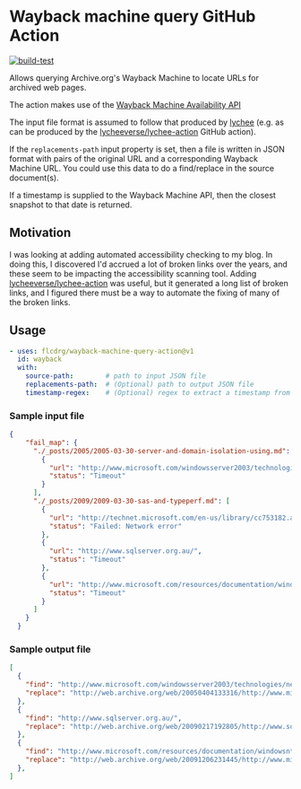 # Wayback machine query GitHub Action

[![build-test](https://github.com/flcdrg/wayback-machine-query-action/actions/workflows/test.yml/badge.svg)](https://github.com/flcdrg/wayback-machine-query-action/actions/workflows/test.yml)

Allows querying Archive.org's Wayback Machine to locate URLs for archived web pages.

The action makes use of the [Wayback Machine Availability API](https://archive.org/help/wayback_api.php)

The input file format is assumed to follow that produced by [lychee](https://github.com/lycheeverse/lychee) (e.g. as can be produced by the [lycheeverse/lychee-action](https://github.com/lycheeverse/lychee-action) GitHub action).

If the `replacements-path` input property is set, then a file is written in JSON format with pairs of the original URL and a corresponding Wayback Machine URL. You could use this data to do a find/replace in the source document(s).

If a timestamp is supplied to the Wayback Machine API, then the closest snapshot to that date is returned.

## Motivation

I was looking at adding automated accessibility checking to my blog. In doing this, I discovered I'd accrued a lot of broken links over the years, and these seem to be impacting the accessibility scanning tool.
Adding [lycheeverse/lychee-action](https://github.com/lycheeverse/lychee-action) was useful, but it generated a long list of broken links, and I figured there must be a way to automate the fixing of many of the broken links.

## Usage

```yaml
- uses: flcdrg/wayback-machine-query-action@v1
  id: wayback
  with:
    source-path:        # path to input JSON file
    replacements-path:  # (Optional) path to output JSON file
    timestamp-regex:    # (Optional) regex to extract a timestamp from the input URL
```

### Sample input file

```json
{
    "fail_map": {
      "./_posts/2005/2005-03-30-server-and-domain-isolation-using.md": [
        {
          "url": "http://www.microsoft.com/windowsserver2003/technologies/networking/ipsec/default.mspx#EGAA",
          "status": "Timeout"
        }
      ],
      "./_posts/2009/2009-03-30-sas-and-typeperf.md": [
        {
          "url": "http://technet.microsoft.com/en-us/library/cc753182.aspx",
          "status": "Failed: Network error"
        },
        {
          "url": "http://www.sqlserver.org.au/",
          "status": "Timeout"
        },
        {
          "url": "http://www.microsoft.com/resources/documentation/windowsnt/4/server/reskit/en-us/reskt4u4/rku4list.mspx?mfr=true",
          "status": "Timeout"
        }
      ]
    }
  }
```

### Sample output file

```json
[
  {
    "find": "http://www.microsoft.com/windowsserver2003/technologies/networking/ipsec/default.mspx#EGAA",
    "replace": "http://web.archive.org/web/20050404133316/http://www.microsoft.com:80/windowsserver2003/technologies/networking/ipsec/default.mspx",
  },
  {
    "find": "http://www.sqlserver.org.au/",
    "replace": "http://web.archive.org/web/20090217192805/http://www.sqlserver.org.au:80/",
  },
  {
    "find": "http://www.microsoft.com/resources/documentation/windowsnt/4/server/reskit/en-us/reskt4u4/rku4list.mspx?mfr=true",
    "replace": "http://web.archive.org/web/20091206231445/http://www.microsoft.com:80/resources/documentation/windowsnt/4/server/reskit/en-us/reskt4u4/rku4list.mspx?mfr=true",
  },
]
```

